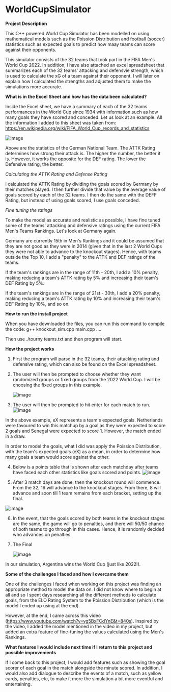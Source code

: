 # WorldCupSimulator

**Project Description**

This C++ powered World Cup Simulator has been modelled on using mathematical models such as the Poission Distribution and football (soccer) statistics such as expected goals to predict how maay teams can score against their opponents. 

This simulator consists of the 32 teams that took part in the FIFA Men's World Cup 2022. In addition, I have also attached an excel spreadsheet that summarizes each of the 32 teams' attacking and defensvie strength, which is used to calculate the xG of a team against their opponent. I will later on explain how I calculated the strengths and adjusted them to make the simulations more accurate. 


**What is in the Excel Sheet and how has the data been calculated?** 

Inside the Excel sheet, we have a summary of each of the 32 teams performances in the World Cup since 1934 with information such as how many goals they have scored and conceded. Let us look at an example. All the information I added to this sheet was taken from: https://en.wikipedia.org/wiki/FIFA_World_Cup_records_and_statistics 

![image](https://github.com/dkaul09/WorldCupSimulator/assets/111927365/23a4d63f-dd48-455a-9fe8-b7e48669eb33)

Above are the statistics of the German National Team. The ATTK Rating determines how strong their attack is. The higher the number, the better it is. However, it works the opposite for the DEF rating. The lower the Defensive rating, the better. 

_Calculating the ATTK Rating and Defense Rating_

I calculated the ATTK Rating by dividing the goals scored by Germany by their matches played. I then further divide that value by the average value of goals scored by each of the 32 teams. I then do the same with the DEFF Rating, but instead of using goals scored, I use goals conceded. 

_Fine tuning the ratings_

To make the model as accurate and realistic as possible, I have fine tuned some of the teams' attacking and defensive ratings using the current FIFA Men's Teams Rankings. Let's look at Germany again.

Germany are currently 15th in Men's Rankings and it could be assumed that they are not good as they were in 2014 (given that in the last 2 World Cups they were not able to advance to the knockout stages). Hence, with teams outside the Top 10, I add a "penalty" to the ATTK and DEF ratings of the teams.

If the team's rankings are in the range of 11th - 20th, I add a 10% penalty, making reducing a team's ATTK rating by 5% and increasing their team's DEF Rating by 5%. 

If the team's rankings are in the range of 21st - 30th, I add a 20% penalty, making reducing a team's ATTK rating by 10% and increasing their team's DEF Rating by 10%, and so on. 


**How to run the install project**

When you have downloaded the files, you can run this command to compile the code: g++ knockout_sim.cpp main.cpp ....


Then use ./tourny teams.txt and then program will start. 

**How the project works**

1. First the program will parse in the 32 teams, their attacking rating and defensive rating, which can also be found on the Excel spreadsheet.
2. The user will then be prompted to choose whether they want randomized groups or fixed groups from the 2022 World Cup. I will be choosing the fixed groups in this example.


   ![image](https://github.com/dkaul09/WorldCupSimulator/assets/111927365/f0ae262a-68bb-4ae6-a4a3-8b3e5e8d7c5b)

   
3.  The user will then be prompted to hit enter for each match to run.
   ![image](https://github.com/dkaul09/WorldCupSimulator/assets/111927365/8fd1746e-1b79-4196-aa50-6baab68098e0)

 In the above example, eX represents a team's expected goals. Netherlands were favoured to win this matchup by a goal as they were expected to score 2 goals and Senegal were expected to score 1. 
 However, the match ended in a draw. 

 In order to model the goals, what I did was apply the Poission Distribution, with the team's expected goals (eX) as a mean, in order to determine how many goals a team would score against the other. 

4. Below is a points table that is shown after each matchday after teams have faced each other statistics like goals scored and points.
   ![image](https://github.com/dkaul09/WorldCupSimulator/assets/111927365/78f1b4ae-163c-4376-8d56-b7989e663977)

5. After 3 match days are done, then the knockout round will commence. From the 32, 16 will advance to the knockout stages. From there, 8 will advance and soon till 1 team remains from each bracket, setting up the final.

![image](https://github.com/dkaul09/WorldCupSimulator/assets/111927365/eb11bc21-c510-4f53-a524-35b9537ff066)

6. In the event, that the goals scored by both teams in the knockout stages are the same, the game will go to penalties, and there will 50/50 chance of both teams to go through in this cases. Hence, it is randomly decided who advances on penalties.


7. The Final

   ![image](https://github.com/dkaul09/WorldCupSimulator/assets/111927365/408852c3-45ad-41a6-bf07-ad9267bd92bb)

In our simulation, Argentina wins the World Cup (just like 2022!).

**Some of the challenges I faced and how I overcame them**

One of the challenges I faced when working on this project was finding an appropriate method to model the data on. I did not know where to begin at all and so I spent days researching all the different methods to calculate goals, from the ELO Rating System to the Poission Distribution (which is the model I ended up using at the end). 

However, at the end, I came across this video (https://www.youtube.com/watch?v=vg5BxFCdYnE&t=840s). Inspired by the video, I added the model mentioned in the video in my project, but added an extra feature of fine-tuning the values calculated using the Men's Rankings.

**What features I would include next time if I return to this project and possible improvements**

If I come back to this project, I would add features such as showing the goal scorer of each goal in the match alongside the minute scored. In addition, I would also add dialogue to describe the events of a match, such as yellow cards, penalties, etc, to make it more the simulation a bit more eventful and entertaining.
